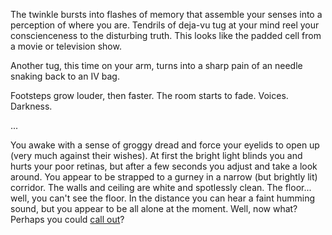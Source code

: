 The twinkle bursts into flashes of memory that assemble your senses into a perception
of where you are. Tendrils of deja-vu tug at your mind reel your conscienceness to the disturbing truth. 
This looks like the padded cell from a movie or television show.

Another tug, this time on your arm, turns into a sharp pain of an needle snaking back to
an IV bag. 

Footsteps grow louder, then faster. The room starts to fade. Voices. Darkness. 

...

You awake with a sense of groggy dread and force your eyelids to open up (very much 
against their wishes). At first the bright light blinds you and hurts your poor 
retinas, but after a few seconds you adjust and take a look around. You appear to be 
strapped to a gurney in a narrow (but brightly lit) corridor. The walls and ceiling 
are white and spotlessly clean. The floor... well, you can't see the floor. In the 
distance you can hear a faint humming sound, but you appear to be all alone at the 
moment. Well, now what? Perhaps you could [call out](call-out/calling.md)?

